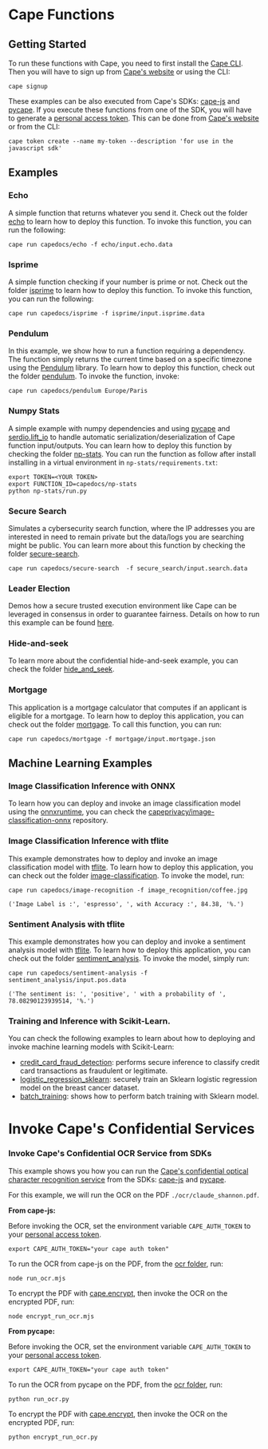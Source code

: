# Cape Functions

## Getting Started

To run these functions with Cape, you need to first install the [Cape CLI](https://docs.capeprivacy.com/getting-started#install-the-cape-cli). Then you will have to sign up from [Cape's website](https://capeprivacy.com/) or using the CLI:
```
cape signup
``` 

These examples can be also executed from Cape's SDKs: [cape-js](https://docs.capeprivacy.com/sdks/javascript-sdk) and [pycape](https://pydocs.capeprivacy.com/). If you execute these functions from one of the SDK, you will have to generate a [personal access token](https://docs.capeprivacy.com/reference/user-tokens). This can be done from [Cape's website](https://capeprivacy.com/) or from the CLI:
```
cape token create --name my-token --description 'for use in the javascript sdk'
```

## Examples

### Echo

A simple function that returns whatever you send it. Check out the folder [echo](.echo/) to learn how to deploy this function. To invoke this function, you can run the following:

```
cape run capedocs/echo -f echo/input.echo.data
```

### Isprime

A simple function checking if your number is prime or not. Check out the folder [isprime](.isprime/) to learn how to deploy this function. To invoke this function, you can run the following:

```
cape run capedocs/isprime -f isprime/input.isprime.data
```

### Pendulum
In this example, we show how to run a function requiring a dependency. The function simply returns the current time based on a specific timezone using the [Pendulum](https://pendulum.eustace.io/) library. To learn how to deploy this function, check out the folder [pendulum](./pendulum/). To invoke the function, invoke:

```
cape run capedocs/pendulum Europe/Paris 
```

### Numpy Stats
A simple example with numpy dependencies and using [pycape](https://github.com/capeprivacy/pycape) and [serdio.lift_io](https://pydocs.capeprivacy.com/serdio.io_lifter.html#serdio.io_lifter.lift_io) to handle automatic serialization/deserialization of Cape function input/outputs. You can learn how to deploy this function by checking the folder [np-stats](./np-stats/). You can run the function as follow after install installing in a virtual environment in `np-stats/requirements.txt`:

```
export TOKEN=<YOUR TOKEN>
export FUNCTION_ID=capedocs/np-stats
python np-stats/run.py
```

### Secure Search
Simulates a cybersecurity search function, where the IP addresses you are interested in need to remain private but the data/logs you are searching might be public. You can learn more about this function by checking the folder [secure-search](./secure_search/).

```
cape run capedocs/secure-search  -f secure_search/input.search.data
```

### Leader Election
Demos how a secure trusted execution environment like Cape can be leveraged in consensus in order to guarantee fairness. Details on how to run this example can be found
[here](./leader-election).


### Hide-and-seek
To learn more about the confidential hide-and-seek example, you can check the folder [hide_and_seek](./hide_and_seek).


### Mortgage
This application is a mortgage calculator that computes if an applicant is eligible for a mortgage. To learn how to deploy this application, you can check out the folder [mortgage](./mortgage). To call this function, you can run:
```
cape run capedocs/mortgage -f mortgage/input.mortgage.json
```

## Machine Learning Examples

### Image Classification Inference with ONNX

To learn how you can deploy and invoke an image classification model using the [onnxruntime](https://onnxruntime.ai/), you can check the [capeprivacy/image-classification-onnx](image-classification-onnxhttps://github.com/capeprivacy/image-classification-onnx) repository.


### Image Classification Inference with tflite
This example demonstrates how to deploy and invoke an image classification model with [tflite](https://www.tensorflow.org/lite). To learn how to deploy this application, you can check out the folder [image-classification](./image_recognition). To invoke the model, run:

```
cape run capedocs/image-recognition -f image_recognition/coffee.jpg

('Image Label is :', 'espresso', ', with Accuracy :', 84.38, '%.')
```

### Sentiment Analysis with tflite
This example demonstrates how you can deploy and invoke a sentiment analysis model with [tflite](https://www.tensorflow.org/lite). To learn how to deploy this application, you can check out the folder [sentiment_analysis](./sentiment_analysis). To invoke the model, simply run:

```
cape run capedocs/sentiment-analysis -f sentiment_analysis/input.pos.data

('The sentiment is: ', 'positive', ' with a probability of ', 78.08290123939514, '%.')
```

### Training and Inference with Scikit-Learn.
You can check the following examples to learn about how to deploying and invoke machine learning models with Scikit-Learn:
- [credit_card_fraud_detection](./credit_card_fraud_detection/): performs secure inference to classify credit card transactions as fraudulent or legitimate.
- [logistic_regression_sklearn](./logistic_regression_sklearn/): securely train an Sklearn logistic regression model on the breast cancer dataset.
- [batch_training](./batch_training/): shows how to perform batch training with Sklearn model.


# Invoke Cape's Confidential Services
### Invoke Cape's Confidential OCR Service from SDKs

This example shows you how you can run the [Cape's confidential optical character recognition service](https://docs.capeprivacy.com/cape-hosted/ocr) from the SDKs: [cape-js](https://docs.capeprivacy.com/sdks/javascript-sdk) and [pycape](https://pydocs.capeprivacy.com/).

For this example, we will run the OCR on the PDF `./ocr/claude_shannon.pdf`.

**From cape-js:**

Before invoking the OCR, set the environment variable `CAPE_AUTH_TOKEN` to your [personal access token](https://docs.capeprivacy.com/reference/user-tokens). 
```
export CAPE_AUTH_TOKEN="your cape auth token"
```

To run the OCR from cape-js on the PDF, from the [ocr folder](./ocr), run:
```
node run_ocr.mjs
```

To encrypt the PDF with [cape.encrypt](https://docs.capeprivacy.com/tutorials/encrypting#cape-encrypt), then invoke the OCR on the encrypted PDF, run:
```
node encrypt_run_ocr.mjs
```

**From pycape:**

Before invoking the OCR, set the environment variable `CAPE_AUTH_TOKEN` to your [personal access token](https://docs.capeprivacy.com/reference/user-tokens). 

```
export CAPE_AUTH_TOKEN="your cape auth token"
```

To run the OCR from pycape on the PDF, from the [ocr folder](./ocr), run:
```
python run_ocr.py
```

To encrypt the PDF with [cape.encrypt](https://docs.capeprivacy.com/tutorials/encrypting#cape-encrypt), then invoke the OCR on the encrypted PDF, run:
```
python encrypt_run_ocr.py
```

 